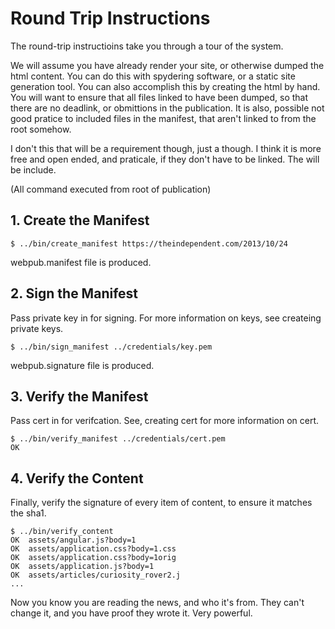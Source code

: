 Round Trip Instructions
=========================


The round-trip instructioins take you through a tour of the system.

We will assume you have already render your site, or otherwise dumped the html
content. You can do this with spydering software, or a static site generation
tool. You can also accomplish this by creating the html by hand. You will want
to ensure that all files linked to have been dumped, so that there are no
deadlink, or obmittions in the publication. It is also, possible not good
pratice to included files in the manifest, that aren't linked to from the root
somehow.

I don't this that will be a requirement though, just a though. I think it is
more free and open ended, and praticale, if they don't have to be linked. The
will be include.

(All command executed from root of publication)

## 1. Create the Manifest

    $ ../bin/create_manifest https://theindependent.com/2013/10/24

webpub.manifest file is produced.

## 2. Sign the Manifest

Pass private key in for signing. For more information on keys, see createing
private keys.

    $ ../bin/sign_manifest ../credentials/key.pem

webpub.signature file is produced.

## 3. Verify the Manifest

Pass cert in for verifcation. See, creating cert for more information on cert.

    $ ../bin/verify_manifest ../credentials/cert.pem
    OK

## 4. Verify the Content

Finally, verify the signature of every item of content, to ensure it matches the
sha1.

    $ ../bin/verify_content
    OK  assets/angular.js?body=1
    OK  assets/application.css?body=1.css
    OK  assets/application.css?body=1orig
    OK  assets/application.js?body=1
    OK  assets/articles/curiosity_rover2.j
    ...

Now you know you are reading the news, and who it's from. They can't change it,
and you have proof they wrote it. Very powerful.
